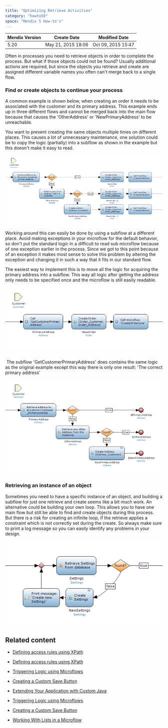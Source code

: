 ```yaml
---
title: "Optimizing Retrieve Activities"
category: "howto50"
space: "Mendix 5 How-to's"
---
```

<table><thead><tr><th class="confluenceTh">Mendix Version</th><th class="confluenceTh">Create Date</th><th colspan="1" class="confluenceTh">Modified Date</th></tr></thead><tbody><tr><td class="confluenceTd">5.20</td><td class="confluenceTd">May 21, 2015 18:06</td><td colspan="1" class="confluenceTd">Oct 09, 2015 15:47</td></tr></tbody></table>



Often in processes you need to retrieve objects in order to complete the process. But what if those objects could not be found? Usually additional actions are required, but since the objects you retrieve and create are assigned different variable names you often can't merge back to a single flow.

### Find or create objects to continue your process

A common example is shown below, when creating an order it needs to be associated with the customer and its primary address. This example ends up in three different flows and cannot be merged back into the main flow because that causes the 'OtherAddress' or 'NewPrimaryAddress' to be unreachable. 

You want to prevent creating the same objects multiple times on different places. This causes a lot of unnecessary maintenance, one solution could be to copy the logic (partially) into a subflow as shown in the example but this doesn't make it easy to read. 

[![](attachments/13566064/14385385.png)](https://esus1.mendixcloud.com/file?fileID=12&thumb=false)

Working around this can easily be done by using a subflow at a different place. Avoid making exceptions in your microflow for the default behavior, so don't put the standard logic in a difficult to read sub microflow because of one exception earlier in the process. Since we got to this point because of an exception it makes most sense to solve this problem by altering the exception and changing it in such a way that it fits in our standard flow.

The easiest way to implement this is to move all the logic for acquiring the primary address into a subflow. This way all logic after getting the address only needs to be specified once and the microflow is still easily readable. 

[![](attachments/13566064/14385386.png)](https://esus1.mendixcloud.com/file?fileID=11&thumb=false)  

 The subflow 'GetCustomerPrimaryAddress' does contains the same logic as the original example except this way there is only one result: 'The correct primary address'

[![](attachments/13566064/14385387.png)](https://esus1.mendixcloud.com/file?fileID=11&thumb=false)

### Retrieving an instance of an object

Sometimes you need to have a specific instance of an object, and building a subflow for just one retrieve and create seems like a bit much work. An alternative could be building your own loop. This allows you to have one main flow but still be able to find and create objects during this process. 
But there is a risk for creating an infinite loop, if the retrieve applies a constraint which is not correctly set during the create. So always make sure to print a log message so you can easily identify any problems in your design.

![](attachments/13566064/14385388.png)

## Related content

*   [Defining access rules using XPath](/howto50/Defining+access+rules+using+XPath)
*   [Defining access rules using XPath](/howto6/Defining+access+rules+using+XPath)
*   [Triggering Logic using Microflows](/howto50/Triggering+Logic+using+Microflows)
*   [Creating a Custom Save Button](/howto50/Creating+a+Custom+Save+Button)
*   [Extending Your Application with Custom Java](/howto50/Extending+Your+Application+with+Custom+Java)

*   [Triggering Logic using Microflows](/howto6/Triggering+Logic+using+Microflows)
*   [Creating a Custom Save Button](/howto6/Creating+a+Custom+Save+Button)
*   [Working With Lists in a Microflow](/howto6/Working+With+Lists+in+a+Microflow)


